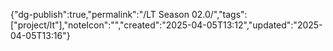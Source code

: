 
{"dg-publish":true,"permalink":"/LT Season 02.0/","tags":["project/lt"],"noteIcon":"","created":"2025-04-05T13:12","updated":"2025-04-05T13:16"}




 